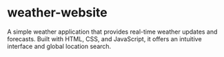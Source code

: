 # weather-website
A simple weather application that provides real-time weather updates and forecasts. Built with HTML, CSS, and JavaScript, it offers an intuitive interface and global location search.
